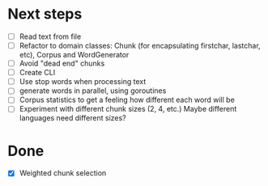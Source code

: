 # Next steps

- [ ] Read text from file
- [ ] Refactor to domain classes: Chunk (for encapsulating firstchar, lastchar,
	etc), Corpus and WordGenerator
- [ ] Avoid "dead end" chunks
- [ ] Create CLI
- [ ] Use stop words when processing text
- [ ] generate words in parallel, using goroutines
- [ ] Corpus statistics to get a feeling how different each word will be
- [ ] Experiment with different chunk sizes (2, 4, etc.) Maybe different
	languages need different sizes?

# Done

- [x] Weighted chunk selection
